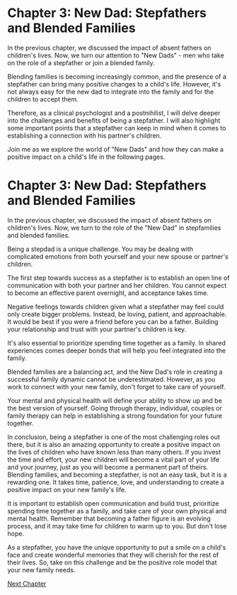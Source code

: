 # Chapter 3: New Dad: Stepfathers and Blended Families

In the previous chapter, we discussed the impact of absent fathers on children's lives. Now, we turn our attention to "New Dads" - men who take on the role of a stepfather or join a blended family. 

Blending families is becoming increasingly common, and the presence of a stepfather can bring many positive changes to a child's life. However, it's not always easy for the new dad to integrate into the family and for the children to accept them. 

Therefore, as a clinical psychologist and a postnihilist, I will delve deeper into the challenges and benefits of being a stepfather. I will also highlight some important points that a stepfather can keep in mind when it comes to establishing a connection with his partner's children. 

Join me as we explore the world of "New Dads" and how they can make a positive impact on a child's life in the following pages.
# Chapter 3: New Dad: Stepfathers and Blended Families

In the previous chapter, we discussed the impact of absent fathers on children's lives. Now, we turn to the role of the "New Dad" in stepfamilies and blended families.

Being a stepdad is a unique challenge. You may be dealing with complicated emotions from both yourself and your new spouse or partner's children.

The first step towards success as a stepfather is to establish an open line of communication with both your partner and her children. You cannot expect to become an effective parent overnight, and acceptance takes time.

Negative feelings towards children given what a stepfather may feel could only create bigger problems. Instead, be loving, patient, and approachable. It would be best if you were a friend before you can be a father. Building your relationship and trust with your partner's children is key.

It's also essential to prioritize spending time together as a family. In shared experiences comes deeper bonds that will help you feel integrated into the family.

Blended families are a balancing act, and the New Dad's role in creating a successful family dynamic cannot be underestimated. However, as you work to connect with your new family, don't forget to take care of yourself. 

Your mental and physical health will define your ability to show up and be the best version of yourself. Going through therapy, individual, couples or family therapy can help in establishing a strong foundation for your future together.

In conclusion, being a stepfather is one of the most challenging roles out there, but it is also an amazing opportunity to create a positive impact on the lives of children who have known less than many others. If you invest the time and effort, your new children will become a vital part of your life and your journey, just as you will become a permanent part of theirs.
Blending families, and becoming a stepfather, is not an easy task, but it is a rewarding one. It takes time, patience, love, and understanding to create a positive impact on your new family's life.

It is important to establish open communication and build trust, prioritize spending time together as a family, and take care of your own physical and mental health. Remember that becoming a father figure is an evolving process, and it may take time for children to warm up to you. But don't lose hope.

As a stepfather, you have the unique opportunity to put a smile on a child's face and create wonderful memories that they will cherish for the rest of their lives. So, take on this challenge and be the positive role model that your new family needs.


[Next Chapter](04_Chapter04.md)